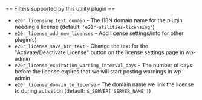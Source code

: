 == Filters supported by this utility plugin ==
* `e20r_licensing_text_domain` - The I18N domain name for the plugin needing a license (default: `'e20r-utilities-licensing'`)
* `e20r_license_add_new_licenses` - Add license settings/info for other plugin(s)
* `e20r_license_save_btn_text` - Change the text for the "Activate/Deactivate License" button on the license settings page in wp-admin
* `e20r_license_expiration_warning_interval_days` - The number of days before the license expires that we will start posting warnings in wp-admin
* `e20r_license_domain_to_license` - The domain name we link the license to during activation (default: `$_SERVER['SERVER_NAME']`)
